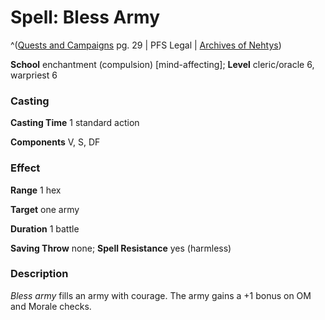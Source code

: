 # Spell: Bless Army

^([Quests and Campaigns][ss-bless-army] pg. 29 | PFS Legal | [Archives of Nehtys][sn-bless-army])

**School** enchantment (compulsion) [mind-affecting]; **Level** cleric/oracle 6, warpriest 6

### Casting

**Casting Time** 1 standard action   

**Components** V, S, DF 

### Effect

**Range** 1 hex   

**Target** one army  

**Duration** 1 battle   

**Saving Throw** none; **Spell Resistance** yes (harmless) 

### Description

_Bless army_ fills an army with courage. The army gains a +1 bonus on OM and Morale checks.

[ss-bless-army]: http://paizo.com/products/btpy8yw2
[sn-bless-army]: http://www.archivesofnethys.com/SpellDisplay.aspx?ItemName=Bless%20Army